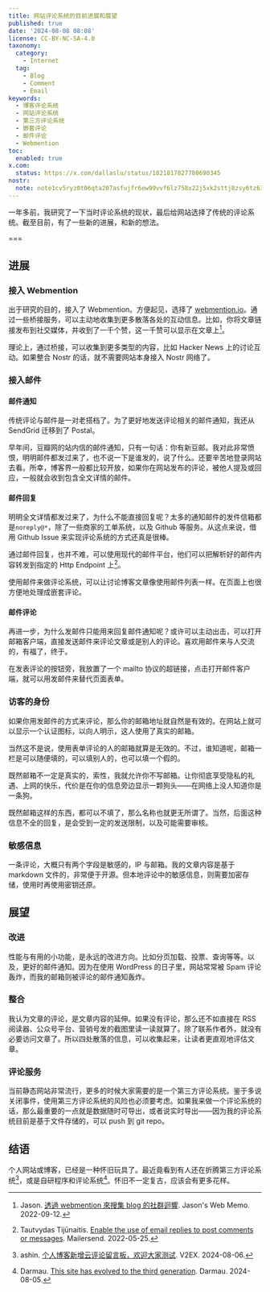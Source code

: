 ```yaml
---
title: 网站评论系统的目前进展和展望
published: true
date: '2024-08-08 08:08'
license: CC-BY-NC-SA-4.0
taxonomy:
  category:
    - Internet
  tag:
    - Blog
    - Comment
    - Email
keywords:
  - 博客评论系统
  - 网站评论系统
  - 第三方评论系统
  - 嵌套评论
  - 邮件评论
  - Webmention
toc:
  enabled: true
x.com:
  status: https://x.com/dallaslu/status/1821817827780690345
nostr:
  note: note1cv5ryz0t06qta207asfujfr6ew99vvf6lz758x22j5xk2sttj8zsy6tz63
---
```


一年多前，我研究了一下当时评论系统的现状，最后给网站选择了传统的评论系统。截至目前，有了一些新的进展，和新的想法。

===

## 进展

### 接入 Webmention

出于研究的目的，接入了 Webmention。方便起见，选择了 [webmention.io](https://webmention.io)。通过一些桥接服务，可以主动地收集到更多散落各处的互动信息。比如，你将文章链接发布到社交媒体，并收到了一千个赞，这一千赞可以显示在文章上[^webmention]。

理论上，通过桥接，可以收集到更多类型的内容，比如 Hacker News 上的讨论互动。如果整合 Nostr 的话，就不需要网站本身接入 Nostr 网络了。

### 接入邮件

#### 邮件通知

传统评论与邮件是一对老搭档了。为了更好地发送评论相关的邮件通知，我还从 SendGrid 迁移到了 Postal。

早年间，豆瓣网的站内信的邮件通知，只有一句话：你有新豆邮。我对此非常愤恨，明明邮件都发过来了，也不说一下是谁发的，说了什么。还要辛苦地登录网站去看。所幸，博客界一般都比较开放，如果你在网站发布的评论，被他人提及或回应，一般就会收到包含全文详情的邮件。

#### 邮件回复

明明全文详情都发过来了，为什么不能直接回复呢？太多的通知邮件的发件信箱都是`noreply@*`，除了一些商家的工单系统，以及 Github 等服务。从这点来说，借用 Github Issue 来实现评论系统的方式还真是很棒。

通过邮件回复，也并不难，可以使用现代的邮件平台，他们可以把解析好的邮件内容转发到指定的 Http Endpoint 上[^mailersend]。

使用邮件来做评论系统，可以让讨论博客文章像使用邮件列表一样。在页面上也很方便地处理成嵌套评论。

#### 邮件评论

再进一步，为什么发邮件只能用来回复邮件通知呢？或许可以主动出击，可以打开邮箱客户端，直接发送邮件来评论文章或是别人的评论。喜欢用邮件来与人交流的，有福了，终于。

在发表评论的按钮旁，我放置了一个 mailto 协议的超链接，点击打开邮件客户端，就可以用发邮件来替代页面表单。

### 访客的身份

如果你用发邮件的方式来评论，那么你的邮箱地址就自然是有效的。在网站上就可以显示一个认证图标，以向人明示，这人使用了真实的邮箱。

当然这不是说，使用表单评论的人的邮箱就算是无效的。不过，谁知道呢，邮箱一栏是可以随便填的，可以填别人的，也可以填一个假的。

既然邮箱不一定是真实的，索性，我就允许你不写邮箱。让你彻底享受隐私的礼遇、上网的快乐，代价是在你的信息旁边显示一颗狗头——在网络上没人知道你是一条狗。

既然邮箱这样的东西，都可以不填了，那么名称也就更无所谓了。当然，后面这种信息不全的回复，是会受到一定的发送限制，以及可能需要审核。

### 敏感信息

一条评论，大概只有两个字段是敏感的，IP 与邮箱。我的文章内容是基于 markdown 文件的，非常便于开源。但本地评论中的敏感信息，则需要加密存储，使用时再使用密钥还原。

## 展望

### 改进

性能与有用的小功能，是永远的改进方向。比如分页加载、投票、查询等等。以及，更好的邮件通知。因为在使用 WordPress 的日子里，网站常常被 Spam 评论轰炸，而我的邮箱则被评论的邮件通知轰炸。

### 整合

我认为文章的评论，是文章内容的延伸。如果没有评论，那么还不如直接在 RSS 阅读器、公众号平台、营销号发的截图里读一读就算了。除了联系作者外，就没有必要访问文章了。所以四处散落的信息，可以收集起来，让读者更直观地评估文章。

### 评论服务

当前静态网站非常流行，更多的时候大家需要的是一个第三方评论系统。鉴于多说关闭事件，使用第三方评论系统的风险也必须要考虑。如果我来做一个评论系统的话，那么最重要的一点就是数据随时可导出，或者说实时导出——因为我的评论系统目前是基于文件存储的，可以 push 到 git repo。

## 结语

个人网站或博客，已经是一种怀旧玩具了。最近竟看到有人还在折腾第三方评论系统[^axiaoxin]，或是自研程序和评论系统[^darmau]。怀旧不一定复古，应该会有更多花样。

[^webmention]: Jason. [透過 webmention 來搜集 blog 的社群迴響](https://jason-memo.dev/posts/webmention/). Jason's Web Memo. 2022-09-12.
[^mailersend]: Tautvydas Tijūnaitis. [Enable the use of email replies to post comments or messages](https://www.mailersend.com/blog/post-comments-with-email-replies). Mailersend. 2022-05-25.
[^axiaoxin]: ashin. [个人博客新增云评论留言板，欢迎大家测试](https://v2ex.com/t/1062883). V2EX. 2024-08-06.
[^darmau]: Darmau. [This site has evolved to the third generation](https://darmau.co/en/article/this-site-has-evolved-to-third-generation). Darmau. 2024-08-05.
